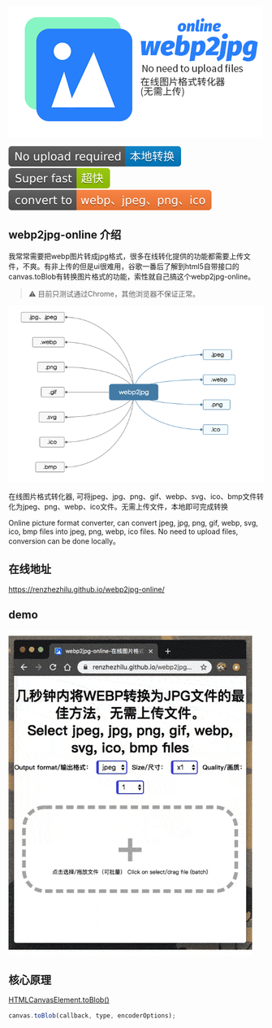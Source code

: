 <p align="center">

![title](./images/og_image.png)

<!-- from shields.io/ -->

![title](./images/badges/01.svg)
![title](./images/badges/02.svg)
![title](./images/badges/03.svg)

</p>

## webp2jpg-online 介绍

我常常需要把webp图片转成jpg格式，很多在线转化提供的功能都需要上传文件，不爽。有非上传的但是ui很难用，谷歌一番后了解到html5自带接口的canvas.toBlob有转换图片格式的功能，索性就自己搞这个webp2jpg-online。

> ⚠️ 目前只测试通过Chrome，其他浏览器不保证正常。

![title](./images/og_image02.png)

在线图片格式转化器, 可将jpeg、jpg、png、gif、webp、svg、ico、bmp文件转化为jpeg、png、webp、ico文件。无需上传文件，本地即可完成转换

Online picture format converter, can convert jpeg, jpg, png, gif, webp, svg, ico, bmp files into jpeg, png, webp, ico files. No need to upload files, conversion can be done locally。

## 在线地址

https://renzhezhilu.github.io/webp2jpg-online/

## demo

![demo](./images/demo.gif)

## 核心原理

[HTMLCanvasElement.toBlob()](https://developer.mozilla.org/zh-CN/docs/Web/API/HTMLCanvasElement/toBlob)

``` javascript
canvas.toBlob(callback, type, encoderOptions);
```

